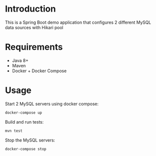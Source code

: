 # Introduction

This is a Spring Boot demo application that configures 2 different MySQL data sources with Hikari pool

# Requirements

- Java 8+
- Maven
- Docker + Docker Compose

# Usage

Start 2 MySQL servers using docker compose:
```bash
docker-compose up
```

Build and run tests:
```bash
mvn test
```

Stop the MySQL servers:
```bash
docker-compose stop
```